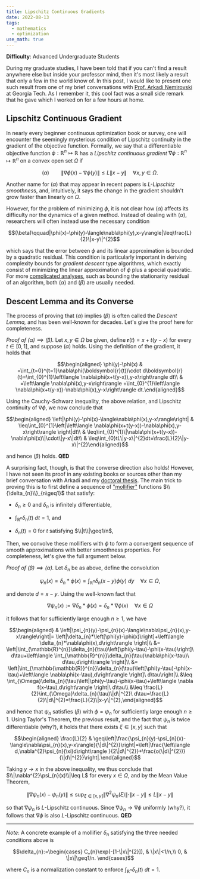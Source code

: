 ```yaml
---
title: Lipschitz Continuous Gradients
date: 2022-08-13
tags: 
  - mathematics
  - optimization
use_math: true
---
```


**Difficulty**: Advanced Undergraduate Students  

During my graduate studies, I have been told that if you can't find a result anywhere else but inside your professor mind, then it's most likely a result that only a few in the world know of. In this post, I would like to present one such result from one of my brief conversations with [Prof. Arkadi Nemirovski](https://www2.isye.gatech.edu/~nemirovs/) at Georgia Tech. As I remember it, this cool fact was a small side remark that he gave which I worked on for a few hours at home.

## Lipschitz Continuous Gradient

In nearly every beginner continuous optimization book or survey, one will encounter the seemingly mysterious condition of Lipschitz continuity in the gradient of the objective function. Formally, we say that a differentiable objective function $\phi:\mathbb{R}^{n}\mapsto\mathbb{R}$ has a *Lipschitz continuous gradient* $\nabla\phi:\mathbb{\mathbb{R}}^{n}\mapsto\mathbb{R}^{n}$ on a convex open set $\Omega$ if 

$$(\alpha)\qquad\|\nabla\phi(x)-\nabla\phi(y)\|\leq L\|x-y\|\quad\forall x,y\in\Omega.$$ 

Another name for $(\alpha)$ that may appear in recent papers is *$L$-Lipschitz smoothnes*s, and, intuitively, it says the change in the gradient shouldn't grow faster than linearly on $\Omega$.

However, for the problem of minimizing $\phi$, it is not clear how $(\alpha)$ affects its difficulty nor the dynamics of a given method. Instead of dealing with $(\alpha)$, researchers will often instead use the necessary condition 

$$(\beta)\qquad|\phi(x)-\phi(y)-\langle\nabla\phi(y),x-y\rangle|\leq\frac{L}{2}\|x-y\|^{2}$$ 

which says that the error between $\phi$ and its linear approximation is bounded by a quadratic residual. This condition is particularly important in deriving complexity bounds for *gradient descent* type algorithms, which exactly consist of minimizing the linear approximation of $\phi$ plus a special quadratic. For more [complicated analyses](https://link.springer.com/article/10.1007/s10107-012-0629-5), such as bounding the stationarity residual of an algorithm, both $(\alpha)$ and $(\beta)$ are usually needed.

## Descent Lemma and its Converse

The process of proving that $(\alpha)$ implies $(\beta)$ is often called the *Descent Lemma,* and has been well-known for decades. Let's give the proof here for completeness.

*Proof of $(\alpha)\implies(\beta)$.* Let $x,y\in\Omega$ be given, define $\boldsymbol{r}(t)=x+t(y-x)$ for every $t\in[0,1]$, and suppose $(\alpha)$ holds. Using the definition of the gradient, it holds that 

$$\begin{aligned}
\phi(y)-\phi(x) & =\int_{t=0}^{t=1}\nabla\phi(\boldsymbol{r}(t))\cdot d\boldsymbol{r}(t)=\int_{0}^{1}\left\langle \nabla\phi(x+t(y-x)),y-x\right\rangle dt\\
 & =\left\langle \nabla\phi(x),y-x\right\rangle +\int_{0}^{1}\left\langle \nabla\phi(x+t(y-x))-\nabla\phi(x),y-x\right\rangle dt.\end{aligned}$$ 

 Using the Cauchy-Schwarz inequality, the above relation, and Lipschitz continuity of $\nabla\phi$, we now conclude that 

 $$\begin{aligned}
\left|\phi(y)-\phi(x)-\langle\nabla\phi(x),y-x\rangle\right| & \leq\int_{0}^{1}\left|\left\langle \nabla\phi(x+t(y-x))-\nabla\phi(x),y-x\right\rangle \right|dt\\
 & \leq\int_{0}^{1}\|\nabla\phi(x+t(y-x))-\nabla\phi(x)\|\cdot\|y-x\|dt\\
 & \leq\int_{0}tL\|y-x\|^{2}dt=\frac{L}{2}\|y-x\|^{2}\end{aligned}$$ 

 and hence $(\beta)$ holds. **QED**

A surprising fact, though, is that the converse direction also holds! However, I have not seen its proof in any existing books or sources other than my brief conversation with Arkadi and my [doctoral thesis](../files/publications/thesis_william_kong.pdf). The main trick to proving this is to first define a sequence of ["mollifier"](https://en.wikipedia.org/wiki/Mollifier) functions $\\{\delta_{n}\\}_{n\geq1}$ that satisfy:

-   $\delta_{n}\geq0$ and $\delta_{n}$ is infinitely differentiable,

-   $\int_{\mathbb{R}^{n}}\delta_{n}(t)\ dt=1$, and

-   $\delta_{n}(t)=0$ for $t$ satisfying $\\|t\\|\geq1/n$,

Then, we convolve these mollifiers with $\phi$ to form a convergent sequence of smooth approximations with better smoothness properties. For completeness, let's give the full argument below.

*Proof of $(\beta)\implies(\alpha)$.* Let $\delta_{n}$ be as above, define the convolution 

$$\psi_{n}(x)=\delta_{n}*\phi(x)=\int_{\mathbb{\mathbb{R}}^{n}}\delta_{n}(x-y)\phi(y)\ dy\quad\forall x\in\Omega,$$

and denote $d=x-y$. Using the well-known fact that 

$$\nabla\psi_{n}(x) := \nabla\delta_{n}*\phi(x)=\delta_{n}*\nabla\phi(x)\quad\forall x\in\Omega$$ 

it follows that for sufficiently large enough $n\geq1$, we have 

$$\begin{aligned}
 & \left|\psi_{n}(y)-\psi_{n}(x)-\langle\nabla\psi_{n}(x),y-x\rangle\right|= \left|\delta_{n}*\left[\phi(y)-\phi(x)\right]+\left\langle \delta_{n}*\nabla\phi(x),d\right\rangle \right|\\
 &= \left|\int_{\mathbb{R}^{n}}\delta_{n}(\tau)\left[\phi(y-\tau)-\phi(x-\tau)\right]\ d\tau+\left\langle \int_{\mathbb{R}^{n}}\delta_{n}(\tau)\nabla\phi(x-\tau)\ d\tau,d\right\rangle \right|\\
 &= \left|\int_{\mathbb{\mathbb{R}}^{n}}\delta_{n}(\tau)\left[\phi(y-\tau)-\phi(x-\tau)+\left\langle \nabla\phi(x-\tau),d\right\rangle \right]\ d\tau\right|\\
 &\leq \int_{\Omega}\delta_{n}(\tau)\left|\phi(y-\tau)-\phi(x-\tau)+\left\langle \nabla f(x-\tau),d\right\rangle \right|\ d\tau\\
 &\leq \frac{L}{2}\int_{\Omega}\delta_{n}(\tau)\|d\|^{2}\ d\tau=\frac{L}{2}\|d\|^{2}=\frac{L}{2}\|x-y\|^{2},\end{aligned}$$ 

and hence that $\psi_{n}$ satisfies $(\beta)$ with $\phi=\psi_{n}$ for sufficiently large enough $n\geq1$. Using Taylor's Theorem, the previous result, and the fact that $\psi_{n}$ is twice differentiable (why?), it holds that there exists $\xi\in[x,y]$ such that 

$$\begin{aligned}
\frac{L}{2} & \geq\left|\frac{\psi_{n}(y)-\psi_{n}(x)-\langle\nabla\psi_{n}(x),y-x\rangle}{\|d\|^{2}}\right|=\left|\frac{\left\langle d,\nabla^{2}\psi_{n}(\xi)d\right\rangle }{2\|d\|^{2}}+\frac{o(\|d\|^{2})}{\|d\|^{2}}\right|.\end{aligned}$$ 

Taking $y\to x$ in the above inequality, we thus conclude that $\\|\nabla^{2}\psi_{n}(x)\\|\leq L$ for every $x\in\Omega$, and by the Mean Value Theorem, 

$$\|\nabla\psi_{n}(x)-\psi_{n}(y)\|\leq\sup_{\xi\in[x,y]}\|\nabla^{2}\psi_{n}(\xi)\|\cdot\|x-y\|\leq L\|x-y\|$$ 

so that $\nabla\psi_{n}$ is $L$-Lipschitz continuous. Since $\nabla\psi_{n}\to\nabla\phi$ uniformly (why?), it follows that $\nabla\phi$ is also $L$-Lipschitz continuous. **QED**

---

*Note*: A concrete example of a mollifier $\delta_{n}$ satisfying the three needed conditions above is 

$$\delta_{n}:=\begin{cases}
C_{n}\exp(-[1-\|x\|^{2}]), & \|x\|<1/n,\\
0, & \|x\|\geq1/n.
\end{cases}$$ 

where $C_{n}$ is a normalization constant to enforce $\int_{\mathbb{R}^{n}}\delta_{n}(t)\ dt=1$.
